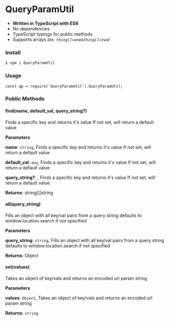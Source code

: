 # QueryParamUtil

- **Written in TypeScript with ES6**
- No dependencies
- TypeScript typings for public methods
- Supports arrays *(ex. `thing[]=one&thing[]=two`)*

### Install

`$ npm i QueryParamUtil`

### Usage

`const qp = require('QueryParamUtil').QueryParamUtil;`

### Public Methods

#### find(name, default_val, query_string?) 

Finds a specific key and returns it's value
If not set, will return a default value

**Parameters**

**name**: `string`, Finds a specific key and returns it's value
If not set, will return a default value

**default_val**: `any`, Finds a specific key and returns it's value
If not set, will return a default value

**query_string?**: , Finds a specific key and returns it's value
If not set, will return a default value

**Returns**: string[]|string


#### all(query_string) 

Fills an object with all key/val pairs from a query string
defaults to window.location.search if not specified

**Parameters**

**query_string**: `string`, Fills an object with all key/val pairs from a query string
defaults to window.location.search if not specified

**Returns**: Object


#### set(values) 

Takes an object of key/vals and returns an encoded url param string

**Parameters**

**values**: `Object`, Takes an object of key/vals and returns an encoded url param string

**Returns**: `string`